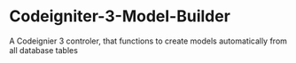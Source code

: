# Codeigniter-3-Model-Builder
A Codeignier 3 controler, that functions to create models automatically from all database tables
